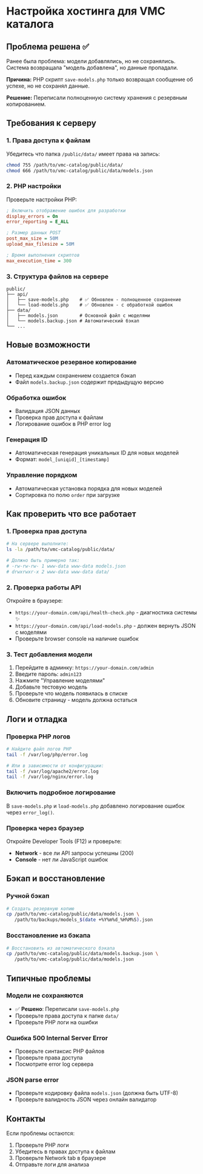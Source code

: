 # Настройка хостинга для VMC каталога

## Проблема решена ✅

Ранее была проблема: модели добавлялись, но не сохранялись. Система возвращала "модель добавлена", но данные пропадали.

**Причина:** PHP скрипт `save-models.php` только возвращал сообщение об успехе, но не сохранял данные.

**Решение:** Переписали полноценную систему хранения с резервным копированием.

## Требования к серверу

### 1. Права доступа к файлам

Убедитесь что папка `/public/data/` имеет права на запись:

```bash
chmod 755 /path/to/vmc-catalog/public/data/
chmod 666 /path/to/vmc-catalog/public/data/models.json
```

### 2. PHP настройки

Проверьте настройки PHP:

```ini
; Включить отображение ошибок для разработки
display_errors = On
error_reporting = E_ALL

; Размер данных POST
post_max_size = 50M
upload_max_filesize = 50M

; Время выполнения скриптов
max_execution_time = 300
```

### 3. Структура файлов на сервере

```
public/
├── api/
│   ├── save-models.php    # ✅ Обновлен - полноценное сохранение
│   └── load-models.php    # ✅ Обновлен - с обработкой ошибок
├── data/
│   ├── models.json        # Основной файл с моделями
│   └── models.backup.json # Автоматический бэкап
└── ...
```

## Новые возможности

### Автоматическое резервное копирование
- Перед каждым сохранением создается бэкап
- Файл `models.backup.json` содержит предыдущую версию

### Обработка ошибок
- Валидация JSON данных
- Проверка прав доступа к файлам
- Логирование ошибок в PHP error log

### Генерация ID
- Автоматическая генерация уникальных ID для новых моделей
- Формат: `model_[uniqid]_[timestamp]`

### Управление порядком
- Автоматическая установка порядка для новых моделей
- Сортировка по полю `order` при загрузке

## Как проверить что все работает

### 1. Проверка прав доступа

```bash
# На сервере выполните:
ls -la /path/to/vmc-catalog/public/data/

# Должно быть примерно так:
# -rw-rw-rw- 1 www-data www-data models.json
# drwxrwxr-x 2 www-data www-data data/
```

### 2. Проверка работы API

Откройте в браузере:
- `https://your-domain.com/api/health-check.php` - диагностика системы ✨
- `https://your-domain.com/api/load-models.php` - должен вернуть JSON с моделями
- Проверьте browser console на наличие ошибок

### 3. Тест добавления модели

1. Перейдите в админку: `https://your-domain.com/admin`
2. Введите пароль: `admin123`
3. Нажмите "Управление моделями"
4. Добавьте тестовую модель
5. Проверьте что модель появилась в списке
6. Обновите страницу - модель должна остаться

## Логи и отладка

### Проверка PHP логов

```bash
# Найдите файл логов PHP
tail -f /var/log/php/error.log

# Или в зависимости от конфигурации:
tail -f /var/log/apache2/error.log
tail -f /var/log/nginx/error.log
```

### Включить подробное логирование

В `save-models.php` и `load-models.php` добавлено логирование ошибок через `error_log()`.

### Проверка через браузер

Откройте Developer Tools (F12) и проверьте:
- **Network** - все ли API запросы успешны (200)
- **Console** - нет ли JavaScript ошибок

## Бэкап и восстановление

### Ручной бэкап

```bash
# Создать резервную копию
cp /path/to/vmc-catalog/public/data/models.json \
   /path/to/backups/models_$(date +%Y%m%d_%H%M%S).json
```

### Восстановление из бэкапа

```bash
# Восстановить из автоматического бэкапа
cp /path/to/vmc-catalog/public/data/models.backup.json \
   /path/to/vmc-catalog/public/data/models.json
```

## Типичные проблемы

### Модели не сохраняются
- ✅ **Решено**: Переписали `save-models.php`
- Проверьте права доступа к папке `data/`
- Проверьте PHP логи на ошибки

### Ошибка 500 Internal Server Error
- Проверьте синтаксис PHP файлов
- Проверьте права доступа
- Посмотрите error log сервера

### JSON parse error
- Проверьте кодировку файла `models.json` (должна быть UTF-8)
- Проверьте валидность JSON через онлайн валидатор

## Контакты

Если проблемы остаются:
1. Проверьте PHP логи
2. Убедитесь в правах доступа к файлам
3. Проверьте Network tab в браузере
4. Отправьте логи для анализа 